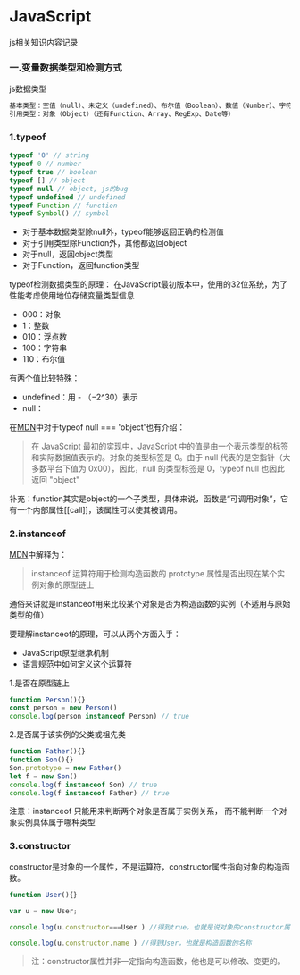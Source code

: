 # JavaScript
js相关知识内容记录

### 一.变量数据类型和检测方式
js数据类型  
```js
基本类型：空值（null）、未定义（undefined）、布尔值（Boolean）、数值（Number）、字符串（String）、符号（Symbol，ES6新增）
引用类型：对象（Object）（还有Function、Array、RegExp、Date等）
```

### **1.typeof**
```js
typeof '0' // string
typeof 0 // number
typeof true // boolean
typeof [] // object
typeof null // object, js的bug
typeof undefined // undefined
typeof Function // function
typeof Symbol() // symbol
```
* 对于基本数据类型除null外，typeof能够返回正确的检测值
* 对于引用类型除Function外，其他都返回object
* 对于null，返回object类型
* 对于Function，返回function类型  

typeof检测数据类型的原理：
在JavaScript最初版本中，使用的32位系统，为了性能考虑使用地位存储变量类型信息
* 000：对象
* 1：整数
* 010：浮点数
* 100：字符串
* 110：布尔值

有两个值比较特殊：
* undefined：用 - （−2^30）表示
* null：

在<a href="https://developer.mozilla.org/zh-CN/docs/Web/JavaScript/Reference/Operators/typeof#null" target="_blank">MDN</a>中对于typeof null === 'object'也有介绍：
>在 JavaScript 最初的实现中，JavaScript 中的值是由一个表示类型的标签和实际数据值表示的。对象的类型标签是 0。由于 null 代表的是空指针（大多数平台下值为 0x00），因此，null 的类型标签是 0，typeof null 也因此返回 "object"

补充：function其实是object的一个子类型，具体来说，函数是“可调用对象”，它有一个内部属性[[call]]，该属性可以使其被调用。  

### **2.instanceof**
<a href="https://developer.mozilla.org/zh-CN/docs/Web/JavaScript/Reference/Operators/instanceof" target="_blank">MDN</a>中解释为：
>instanceof 运算符用于检测构造函数的 prototype 属性是否出现在某个实例对象的原型链上

通俗来讲就是instanceof用来比较某个对象是否为构造函数的实例（不适用与原始类型的值）

要理解instanceof的原理，可以从两个方面入手：
* JavaScript原型继承机制
* 语言规范中如何定义这个运算符

1.是否在原型链上
```js
function Person(){}
const person = new Person()
console.log(person instanceof Person) // true
```

2.是否属于该实例的父类或祖先类
```js
function Father(){}
function Son(){}
Son.prototype = new Father()
let f = new Son()
console.log(f instanceof Son) // true
console.log(f instanceof Father) // true
```

注意：instanceof 只能用来判断两个对象是否属于实例关系， 而不能判断一个对象实例具体属于哪种类型

### **3.constructor**

constructor是对象的一个属性，不是运算符，constructor属性指向对象的构造函数。

```js
function User(){}

var u = new User;

console.log(u.constructor===User ) //得到true，也就是说对象的constructor属性指向他的构造函数。

console.log(u.constructor.name ) //得到User，也就是构造函数的名称
```

> 注：constructor属性并非一定指向构造函数，他也是可以修改、变更的。